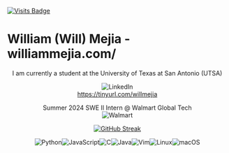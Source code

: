 [![Visits Badge](https://badges.pufler.dev/visits/puf17640/git-badges)](https://badges.pufler.dev)
# William (Will) Mejia - williammejia.com/

<div align="center">

I am currently a student at the University of Texas at San Antonio (UTSA)
  
![LinkedIn](https://img.shields.io/badge/linkedin-%230077B5.svg?style=for-the-badge&logo=linkedin&logoColor=white) \
https://tinyurl.com/willmejia

Summer 2024 SWE II Intern @ Walmart Global Tech \
![Walmart](https://a11ybadges.com/badge?logo=walmart)

[![GitHub Streak](https://github-readme-streak-stats.herokuapp.com/?user=williamxmejia&theme=dark)](https://git.io/streak-stats)
    
</div>

<div align="center">

  ![Python](https://img.shields.io/badge/python-3670A0?style=for-the-badge&logo=python&logoColor=ffdd54)![JavaScript](https://img.shields.io/badge/javascript-%23323330.svg?style=for-the-badge&logo=javascript&logoColor=%23F7DF1E)![C](https://img.shields.io/badge/c-%2300599C.svg?style=for-the-badge&logo=c&logoColor=white)![Java](https://img.shields.io/badge/java-%23ED8B00.svg?style=for-the-badge&logo=java&logoColor=white)![Vim](https://img.shields.io/badge/VIM-%2311AB00.svg?style=for-the-badge&logo=vim&logoColor=white)![Linux](https://img.shields.io/badge/Linux-FCC624?style=for-the-badge&logo=linux&logoColor=black)![macOS](https://img.shields.io/badge/mac%20os-000000?style=for-the-badge&logo=macos&logoColor=F0F0F0)

</div>
 

